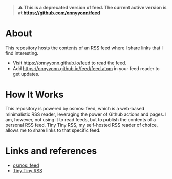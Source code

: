 > :warning:  **This is a deprecated version of feed. The current active version is at https://github.com/onnyyonn/feed**

# About

This repository hosts the contents of an RSS feed where I share links that I find interesting.
- Visit https://onnyyonn.github.io/feed to read the feed.
- Add https://onnyyonn.github.io/feed/feed.atom in your feed reader to get updates.

# How It Works

This repository is powered by osmos::feed, which is a web-based minimalistic RSS reader, leveraging the power of Github actions and pages. I am, however, not using it to read feeds, but to publish the contents of a personal RSS feed. Tiny Tiny RSS, my self-hosted RSS reader of choice, allows me to share links to that specific feed.

# Links and references

- [osmos::feed](https://github.com/osmoscraft/osmosfeed)
- [Tiny Tiny RSS](https://tt-rss.org)
